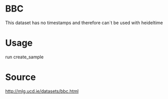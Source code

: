 # BBC
This dataset has no timestamps and therefore can`t be used with heideltime

# Usage
run create_sample

# Source
http://mlg.ucd.ie/datasets/bbc.html

